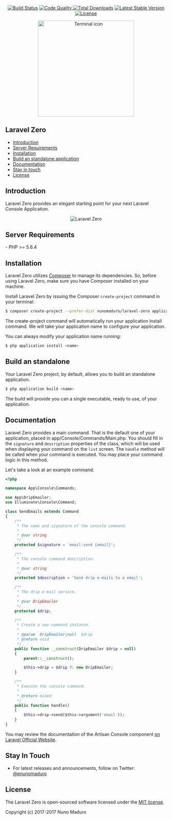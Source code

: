 <p align="center">
  <a href="https://travis-ci.org/nunomaduro/laravel-zero"><img src="https://travis-ci.org/nunomaduro/laravel-zero.svg?branch=stable" alt="Build Status"></a>
  <a href="https://scrutinizer-ci.com/g/nunomaduro/laravel-zero/?branch=stable"><img src="https://scrutinizer-ci.com/g/nunomaduro/laravel-zero/badges/quality-score.png?b=stable" alt="Code Quality" />
  <a href="https://packagist.org/packages/nunomaduro/laravel-zero"><img src="https://poser.pugx.org/nunomaduro/laravel-zero/d/total.svg" alt="Total Downloads"></a>
  <a href="https://packagist.org/packages/nunomaduro/laravel-zero"><img src="https://poser.pugx.org/nunomaduro/laravel-zero/v/stable.svg" alt="Latest Stable Version"></a>
  <a href="https://packagist.org/packages/nunomaduro/laravel-zero"><img src="https://poser.pugx.org/nunomaduro/laravel-zero/license.svg" alt="License"></a>
</p>

<p align="center">
    <img title="Terminal icon" height="300px" src="http://elementary.io/images/docs/human-interface-guidelines/icons/128/utilities-terminal.svg" />
</p>

## Laravel Zero

- [Introduction](#introduction)
- [Server Requirements](#server-requirements)
- [Installation](#installation)
- [Build an standalone application](#build-an-standalone)
- [Documentation](#documentation)
- [Stay in touch](#stay-in-touch)
- [License](#license)

<a name="introduction"></a>
## Introduction

Laravel Zero provides an elegant starting point for your next Laravel Console Application. 

<p align="center">
    <img src="http://i.imgur.com/MSfhukT.png" alt="Laravel Zero" />
</p>

<a name="server-requirements"></a>
## Server Requirements

<div class="content-list" markdown="1">
- PHP >= 5.6.4
</div>

<a name="installation"></a>
## Installation

Laravel Zero utilizes [Composer](https://getcomposer.org) to manage its dependencies. So, before using Laravel Zero, make sure you have Composer installed on your machine.

Install Laravel Zero by issuing the Composer `create-project` command in your terminal:

```sh
$ composer create-project --prefer-dist nunomaduro/laravel-zero application
```

The create-project command will automatically run your application install command. We will take your application name to configure your application.

You can always modify your application name running:

```sh
$ php application install <name>
```

<a name="build-an-standalone"></a>
## Build an standalone

Your Laravel Zero project, by default, allows you to build an standalone application.

```sh
$ php application build <name>
```

The build will provide you can a single executable, ready to use, of your application.

<a name="documentation"></a>
## Documentation

Laravel Zero provides a main command. That is the default one of your application, placed in app/Console/Commands/Main.php. You should fill in the `signature` and `description` properties of the class, which will be used when displaying your command on the `list` screen. The `handle` method will be called when your command is executed. You may place your command logic in this method.

Let's take a look at an example command.

```php
<?php

namespace App\Console\Commands;

use App\DripEmailer;
use Illuminate\Console\Command;

class SendEmails extends Command
{
    /**
     * The name and signature of the console command.
     *
     * @var string
     */
    protected $signature = 'email:send {email}';

    /**
     * The console command description.
     *
     * @var string
     */
    protected $description = 'Send drip e-mails to a email';

    /**
     * The drip e-mail service.
     *
     * @var DripEmailer
     */
    protected $drip;

    /**
     * Create a new command instance.
     *
     * @param  DripEmailer|null  $drip
     * @return void
     */
    public function __construct(DripEmailer $drip = null)
    {
        parent::__construct();

        $this->drip = $drip ?: new DripEmailer;
    }

    /**
     * Execute the console command.
     *
     * @return mixed
     */
    public function handle()
    {
        $this->drip->send($this->argument('email'));
    }
}
```

You may review the documentation of the Artisan Console component [on Laravel Official Website](https://laravel.com/docs/5.4/artisan).

<a name="stay-in-touch"></a>
## Stay In Touch

- For latest releases and announcements, follow on Twitter: [@enunomaduro](https://twitter.com/enunomaduro)

<a name="license"></a>
## License

The Laravel Zero is open-sourced software licensed under the [MIT license](http://opensource.org/licenses/MIT).

Copyright (c) 2017-2017 Nuno Maduro